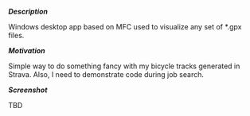 ***Description***

Windows desktop app based on MFC used to visualize any set of *.gpx files.

***Motivation***

Simple way to do something fancy with my bicycle tracks generated in Strava.
Also, I need to demonstrate code during job search.

***Screenshot***

TBD
